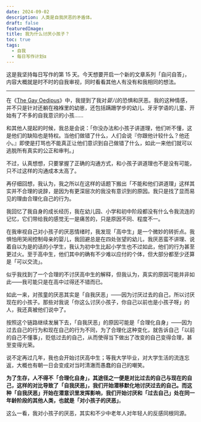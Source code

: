 ```yaml
---
date: 2024-09-02
description: 人类是自我厌恶的矛盾体。
draft: false
featuredImage: 
title: 我为什么讨厌小孩子？
toc: true
tags:
  - 自我
  - 每日写作计划α
---
```


这是我坚持每日写作的第 15 天。今天想要开启一个新的文章系列「自问自答」，内容大概就是时不时的自我审视，同时看看其他人有没有和我相同的想法。

---

在《[The Gay Oedipus](/posts/the-gay-oedipus/)》中，我提到了我对*婴儿*的恐惧和厌恶。我的这种情感，并不只是针对还躺在襁褓里的幼崽，还包括蹒跚学步的幼儿、牙牙学语的儿童、开始有了不多的自我意识的小孩……

和其他人提起的时候，我总是会说：「你没办法和小孩子讲道理，他们听不懂，这是他们的缺陷也是特权。当他们做错了什么，人们会说『你跟他计较什么？他还小。』即使是打骂也不能真正让他们意识到自己做错了什么，如此一来他们就可以逃脱所有真实的公正和审判。」

不过，认真想想，只要掌握了正确的沟通方式，和小孩子讲道理也不是没有可能，只不过这样的沟通成本太高了。

再仔细回想，我认为，我之所以在这样的话题下搬出「不能和他们讲道理」这样其实并不合理的说辞，是因为有更深层次的我没有意识到的原因。我只是找了显而易见的理由合理化自己的行为。

我回忆了我自身的成长经历，我在幼儿园、小学和初中阶段都没有什么令我流连的记忆，它们带给我的感觉无一是痛苦的，只是原因不同、程度不一。

在我审视自己对小孩子的厌恶情绪时，我发现「高中生」是一个微妙的转折点。我惧怕用哭闹控制母亲的婴儿，我回避总是在四处张望的幼儿，我厌恶蛮不讲理、说着自以为是的话的小学生，我认为初中生比起小学生也不过如此，他们的行为甚至更过火。至于高中生，他们其中的确有不少难以应付的个体，但大部分都至少还算是「可以交流」。

似乎我找到了一个合理的不讨厌高中生的解释，但我认为，真实的原因可能并非如此——我可能只是在高中过得还不错而已。

如此一来，对孩童的厌恶其实是「自我厌恶」——因为讨厌过去的自己，所以讨厌现在的小孩子。那些对我说「你这么讨厌小孩子，你自己以前也是小孩子呀」的人，我还真被他们说中了。

按照这个链路继续发展下去，「自我厌恶」的原因可能是「合理化自身」——因为过去自己的行为和现在自己的行为不同，为了合理化这种变化，就告诉自己「以前的自己不懂事」，贬低过去的自己，从而使得当下做出了改变的自己变得合理，甚至变得光荣。

说不定再过几年，我也会开始讨厌高中生；等我大学毕业，对大学生活的流连忘返，大概也有朝一日会变成对当时清澈而愚蠢的自己的嘲笑。

**为了生存，人不得不「合理化自身」，其途径之一便是对比过去的自己与现在的自己，这样的对比导致了「自我厌恶」，我们开始潜移默化地讨厌过去的自己。而这种「自我厌恶」开始在潜意识里发挥影响，我们开始讨厌和「过去自己」处在同一年龄阶段的其他人类，也就是「对小孩子的厌恶」**。

这么一看，我对小孩子的厌恶，其实和不少中老年人对年轻人的反感同根同源。
